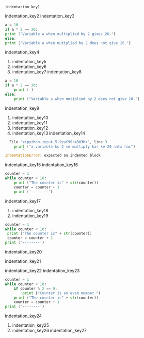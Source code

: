 ```ngMeta
indentation_key1
```

indentation_key2
indentation_key3
```python
a = 10
if a * 2 == 20:
print ("Variable a when multiplied by 2 gives 20.")
else:
print ("Variable a when mutiplied by 2 does not give 20.")
```
indentation_key4


1. indentation_key5
2. indentation_key6
3. indentation_key7
indentation_key8


```python
a = 10
if a * 2 == 20:
    print ( )
else:
    print ("Variable a when mutiplied by 2 does not give 20.")
```
indentation_key9


1. indentation_key10
2. indentation_key11
3. indentation_key12
4. indentation_key13
indentation_key14


```python
  File "<ipython-input-5-9eaf99c4383b>", line 3
    print ("a variable ko 2 se multiply kar ke 20 aata hai")
        ^
IndentationError: expected an indented block
```
indentation_key15
indentation_key16
```python
counter = 1
while counter < 10:
    print ("The counter is" + str(counter))
    counter = counter + 1
    print ('--------')
```
indentation_key17


1. indentation_key18
2. indentation_key19
```python
counter = 1
while counter < 10:
 print ("The counter is" + str(counter))
 counter = counter + 1
print ('--------')
```
indentation_key20


indentation_key21


indentation_key22
indentation_key23


```python
counter = 1
while counter < 10:
    if counter % 2 == 0:
        print ("Counter is an even number.")
    print ("The counter is" + str(counter))
    counter = counter + 1
print ('--------')
```
indentation_key24


1. indentation_key25
2. indentation_key26
indentation_key27
